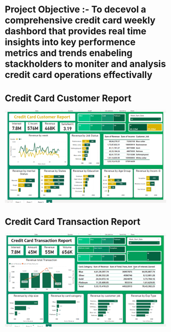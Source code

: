 # Project Objective :- To decevol a comprehensive credit card weekly dashbord  that provides real time insights into key performence metrics and trends enabeling stackholders to moniter and analysis credit card operations effectivally


# Credit Card Customer Report
![Alt text](https://github.com/RituSharma001/Finencial_Dashbord-CreditCard-/blob/main/Screenshot%202024-05-26%20105315.png)

# Credit Card Transaction Report
![Alt text](https://github.com/RituSharma001/Finencial_Dashbord-CreditCard-/blob/main/Screenshot%202024-05-26%20105952.png)
